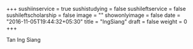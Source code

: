 +++
sushiinservice = true
sushistudying = false
sushileftservice = false
sushileftscholarship = false
image = ""
showonlyimage = false
date = "2016-11-05T19:44:32+05:30"
title = "IngSiang"
draft = false
weight = 0
+++

Tan Ing Siang
